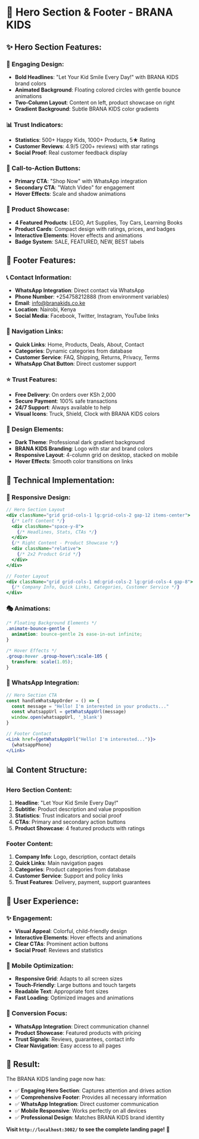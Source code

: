 # 🎨 Hero Section & Footer - BRANA KIDS

## ✨ **Hero Section Features:**

### **🎯 Engaging Design:**
- **Bold Headlines**: "Let Your Kid Smile Every Day!" with BRANA KIDS brand colors
- **Animated Background**: Floating colored circles with gentle bounce animations
- **Two-Column Layout**: Content on left, product showcase on right
- **Gradient Background**: Subtle BRANA KIDS color gradients

### **📊 Trust Indicators:**
- **Statistics**: 500+ Happy Kids, 1000+ Products, 5★ Rating
- **Customer Reviews**: 4.9/5 (200+ reviews) with star ratings
- **Social Proof**: Real customer feedback display

### **🛒 Call-to-Action Buttons:**
- **Primary CTA**: "Shop Now" with WhatsApp integration
- **Secondary CTA**: "Watch Video" for engagement
- **Hover Effects**: Scale and shadow animations

### **🎁 Product Showcase:**
- **4 Featured Products**: LEGO, Art Supplies, Toy Cars, Learning Books
- **Product Cards**: Compact design with ratings, prices, and badges
- **Interactive Elements**: Hover effects and animations
- **Badge System**: SALE, FEATURED, NEW, BEST labels

## 🦶 **Footer Features:**

### **📞 Contact Information:**
- **WhatsApp Integration**: Direct contact via WhatsApp
- **Phone Number**: +254758212888 (from environment variables)
- **Email**: info@branakids.co.ke
- **Location**: Nairobi, Kenya
- **Social Media**: Facebook, Twitter, Instagram, YouTube links

### **🔗 Navigation Links:**
- **Quick Links**: Home, Products, Deals, About, Contact
- **Categories**: Dynamic categories from database
- **Customer Service**: FAQ, Shipping, Returns, Privacy, Terms
- **WhatsApp Chat Button**: Direct customer support

### **⭐ Trust Features:**
- **Free Delivery**: On orders over KSh 2,000
- **Secure Payment**: 100% safe transactions
- **24/7 Support**: Always available to help
- **Visual Icons**: Truck, Shield, Clock with BRANA KIDS colors

### **🎨 Design Elements:**
- **Dark Theme**: Professional dark gradient background
- **BRANA KIDS Branding**: Logo with star and brand colors
- **Responsive Layout**: 4-column grid on desktop, stacked on mobile
- **Hover Effects**: Smooth color transitions on links

## 🚀 **Technical Implementation:**

### **📱 Responsive Design:**
```jsx
// Hero Section Layout
<div className="grid grid-cols-1 lg:grid-cols-2 gap-12 items-center">
  {/* Left Content */}
  <div className="space-y-8">
    {/* Headlines, Stats, CTAs */}
  </div>
  {/* Right Content - Product Showcase */}
  <div className="relative">
    {/* 2x2 Product Grid */}
  </div>
</div>

// Footer Layout
<div className="grid grid-cols-1 md:grid-cols-2 lg:grid-cols-4 gap-8">
  {/* Company Info, Quick Links, Categories, Customer Service */}
</div>
```

### **🎭 Animations:**
```css
/* Floating Background Elements */
.animate-bounce-gentle {
  animation: bounce-gentle 2s ease-in-out infinite;
}

/* Hover Effects */
.group:hover .group-hover\:scale-105 {
  transform: scale(1.05);
}
```

### **🔧 WhatsApp Integration:**
```jsx
// Hero Section CTA
const handleWhatsAppOrder = () => {
  const message = "Hello! I'm interested in your products..."
  const whatsappUrl = getWhatsAppUrl(message)
  window.open(whatsappUrl, '_blank')
}

// Footer Contact
<Link href={getWhatsAppUrl("Hello! I'm interested...")}>
  {whatsappPhone}
</Link>
```

## 📊 **Content Structure:**

### **Hero Section Content:**
1. **Headline**: "Let Your Kid Smile Every Day!"
2. **Subtitle**: Product description and value proposition
3. **Statistics**: Trust indicators and social proof
4. **CTAs**: Primary and secondary action buttons
5. **Product Showcase**: 4 featured products with ratings

### **Footer Content:**
1. **Company Info**: Logo, description, contact details
2. **Quick Links**: Main navigation pages
3. **Categories**: Product categories from database
4. **Customer Service**: Support and policy links
5. **Trust Features**: Delivery, payment, support guarantees

## 🎯 **User Experience:**

### **✨ Engagement:**
- **Visual Appeal**: Colorful, child-friendly design
- **Interactive Elements**: Hover effects and animations
- **Clear CTAs**: Prominent action buttons
- **Social Proof**: Reviews and statistics

### **📱 Mobile Optimization:**
- **Responsive Grid**: Adapts to all screen sizes
- **Touch-Friendly**: Large buttons and touch targets
- **Readable Text**: Appropriate font sizes
- **Fast Loading**: Optimized images and animations

### **🛒 Conversion Focus:**
- **WhatsApp Integration**: Direct communication channel
- **Product Showcase**: Featured products with pricing
- **Trust Signals**: Reviews, guarantees, contact info
- **Clear Navigation**: Easy access to all pages

## 🌟 **Result:**

The BRANA KIDS landing page now has:
- ✅ **Engaging Hero Section**: Captures attention and drives action
- ✅ **Comprehensive Footer**: Provides all necessary information
- ✅ **WhatsApp Integration**: Direct customer communication
- ✅ **Mobile Responsive**: Works perfectly on all devices
- ✅ **Professional Design**: Matches BRANA KIDS brand identity

**Visit `http://localhost:3002/` to see the complete landing page!** 🎉

